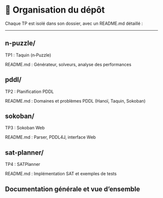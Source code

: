 # 📁 Organisation du dépôt

Chaque TP est isolé dans son dossier, avec un README.md détaillé :

-----

## n-puzzle/

TP1 : Taquin (n‑Puzzle)

README.md : Générateur, solveurs, analyse des performances

## pddl/

TP2 : Planification PDDL

README.md : Domaines et problèmes PDDL (Hanoï, Taquin, Sokoban)

## sokoban/

TP3 : Sokoban Web

README.md : Parser, PDDL4J, interface Web

## sat-planner/

TP4 : SATPlanner

README.md : Implémentation SAT et exemples de tests



## Documentation générale et vue d’ensemble

